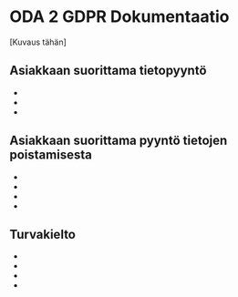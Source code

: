 # ODA 2 GDPR Dokumentaatio
[Kuvaus tähän]

## Asiakkaan suorittama tietopyyntö
- 
- 
- 
## Asiakkaan suorittama pyyntö tietojen poistamisesta
- 
-
- 
- 
## Turvakielto
- 
- 
-
- 
